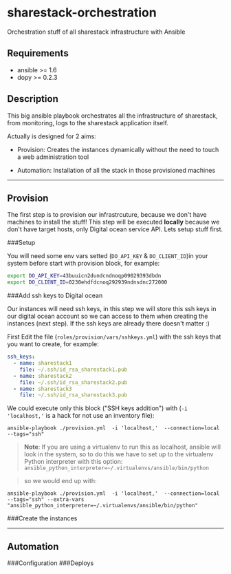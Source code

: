 sharestack-orchestration
========================

Orchestration stuff of all sharestack infrastructure with Ansible

Requirements
------------

* ansible >= 1.6
* dopy >= 0.2.3

Description
-----------

This big ansible playbook orchestrates all the infrastructure of sharestack,
from monitoring, logs to the sharestack application itself.

Actually is designed for 2 aims:

* Provision: Creates the instances dynamically without the need to
touch a web administration tool

* Automation: Installation of all the stack in those provisioned machines

---

Provision
-------------

The first step is to provision our infrastrcuture, because we don't have machines
to install the stuff! 
This step will be executed **locally** because we don't have target hosts, only 
Digital ocean service API. Lets setup stuff first.

###Setup

You will need some env vars setted (`DO_API_KEY` & `DO_CLIENT_ID`)in your
system before start with provision block, for example:

```bash
export DO_API_KEY=43buuicn2dundcndnoqp09029393dbdn
export DO_CLIENT_ID=0230ehdfdcnoq292939ndnsdnc272000
```

###Add ssh keys to Digital ocean

Our instances will need ssh keys, in this step we will store this ssh keys in
our digital ocean account so we can access to them when creating the instances
(next step). If the ssh keys are already there doesn't matter :)

First Edit the file (`roles/provision/vars/sshkeys.yml`) with the ssh keys that
you want to create, for example:

```yaml
ssh_keys:
  - name: sharestack1
    file: ~/.ssh/id_rsa_sharestack1.pub
  - name: sharestack2
    file: ~/.ssh/id_rsa_sharestack2.pub
  - name: sharestack3
    file: ~/.ssh/id_rsa_sharestack3.pub
```

We could execute only this block ("SSH keys addition") with
(`-i 'localhost,'` is a hack for not use an inventory file):

```
ansible-playbook ./provision.yml  -i 'localhost,'  --connection=local  --tags="ssh"
```

> **Note**: If you are using a virtualenv to run this as localhost, ansible will look
in the system, so to do this we have to set up to the virtualenv Python
interpreter with this option: `ansible_python_interpreter=~/.virtualenvs/ansible/bin/python`

> so we would end up with:

```
ansible-playbook ./provision.yml  -i 'localhost,'  --connection=local  --tags="ssh" --extra-vars "ansible_python_interpreter=~/.virtualenvs/ansible/bin/python"
```

###Create the instances

---

Automation
----------

###Configuration
###Deploys

